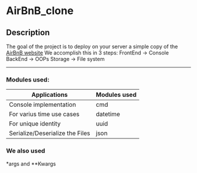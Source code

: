 # AirBnB_clone

## Description

The goal of the project is to deploy on your server a simple copy of the [AirBnB website](https://www.airbnb.com/)
We accomplish this in 3 steps:
         FrontEnd -> Console
         BackEnd -> OOPs
         Storage -> File system
_____________
### Modules used:

|Applications|Modules used|
|--------|--------|
|Console implementation|cmd|
|For varius time use cases| datetime|
|For unique identity|uuid|
|Serialize/Deserialize the Files|json|

### We also used
*args and **Kwargs
